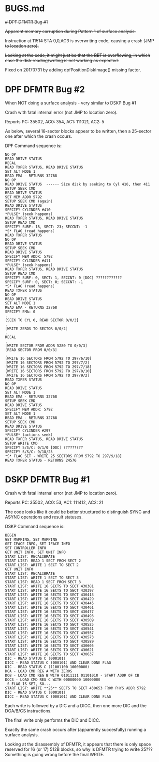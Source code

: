 BUGS.md
=======

~~# DPF DFMTR Bug #1~~

~~Apparent memory corruption during Pattern 1 of surface analysis.~~

~~Instruction at 11514 STA 0,0,AC3 is overwriting code, causing a crash (JMP to location zero).~~

~~Looking at the code, it might just be that the BBT is overflowing, in which case the disk reading/writing is not working
as expected.~~

Fixed on 20170731 by adding dpfPositionDiskImage() missing factor.

# DPF DFMTR Bug #2

When NOT doing a surface analysis - very similar to DSKP Bug #1

Crash with fatal internal error (not JMP to location zero).

Reports PC: 35502, AC0: 354, AC1: 111021, AC2: 5

As below, several 16-sector blocks appear to be written, then a 25-sector one after which the crash occurs.

DPF Command sequence is:
```
NO OP
READ DRIVE STATUS
RECAL
READ TXFER STATUS, READ DRIVE STATUS
SET ALT MODE 1
READ EMA - RETURNS 32768
NO OP
READ DRIVE STATUS  ------ Size disk by seeking to Cyl 410, then 411
SETUP SEEK CMD
READ DRIVE STATUS
SET MEM ADDR 5792
SETUP SEEK CMD (again)
READ DRIVE STATUS
SPECIFY CYLINDER #410
*PULSE* (seek happens)
READ TXFER STATUS, READ DRIVE STATUS
SETUP READ CMD
SPECIFY SURF: 18, SECT: 23; SECCNT: -1
*S* FLAG (read happens)
READ TXFER STATUS
NO OP
READ DRIVE STATUS
SETUP SEEK CMD
READ DRIVE STATUS 
SPECIFY MEM ADDR: 5792
SPECIFY CYLINDER #411
*PULSE* (seek happens)
READ TXFER STATUS, READ DRIVE STATUS
SETUP READ CMD
SPECIFY SURF: 0, SECT: 1, SECCNT: 0 [DOC] ????????????
SPECIFY SURF: 0, SECT: 0; SECCNT: -1
*S* FLAG (read happens)
READ TXFER STATUS
NO OP
READ DRIVE STATUS
SET ALT MODE 1
READ EMA - RETURNS 32768
SPECIFY EMA: 0
.
[SEEK TO CYL 0, READ SECTOR 0/0/2]
.
[WRITE ZEROS TO SECTOR 0/0/2]
.
RECAL
.
[WRITE SECTOR FROM ADDR 5280 TO 0/0/3]
[READ SECTOR FROM 0/0/3]
.
[WRITE 16 SECTORS FROM 5792 TO 297/6/10]
[WRITE 16 SECTORS FROM 5792 TO 297/7/2]
[WRITE 16 SECTORS FROM 5792 TO 297/7/18]
[WRITE 16 SECTORS FROM 5792 TO 297/8/10]
[WRITE 16 SECTORS FROM 5792 TO 297/9/2]
READ TXFER STATUS
NO OP
READ DRIVE STATUS
SET ALT MODE 1
READ EMA - RETURNS 32768
SETUP SEEK CMD
READ DRIVE STATUS
SPECIFY MEM ADDR: 5792
SET ALT MODE 1
READ EMA - RETURNS 32768
SETUP SEEK CMD
READ DRIVE STATUS
SPECIFY CYLINDER #297
*PULSE* (actions seek)
READ TXFER STATUS, READ DRIVE STATUS
SETUP WRITE CMD
SPECIFY S/S/C: 0/1/0 [DOC] ?????????
SPECIFY S/S/C: 9/18/25
*S* FLAG SET - WRITE 25 SECTORS FROM 5792 TO 297/9/18]
READ TXFER STATUS - RETURNS 24576

```

# DSKP DFMTR Bug #1

Crash with fatal internal error (not JMP to location zero).

Reports PC: 35502, AC0: 53, AC1: 111412, AC2: 21

The code looks like it could be better structured to distinguish SYNC and ASYNC operations and result statuses.

DSKP Command sequence is:

```
BEGIN
GET MAPPING, SET MAPPING
GET IFACE INFO, SET IFACE INFO
SET CONTROLLER INFO
GET UNIT INFO, SET UNIT INFO
START LIST: RECALIBRATE
START LIST: READ 1 SECT FROM SECT 2
START LIST: WRITE 1 SECT TO SECT 2
GET UNIT INFO
START LIST: RECALIBRATE
START LIST: WRITE 1 SECT TO SECT 3
START LIST: READ 1 SECT FROM SECT 3
START LIST: WRITE 16 SECTS TO SECT 430381
START LIST: WRITE 16 SECTS TO SECT 430397
START LIST: WRITE 16 SECTS TO SECT 430413
START LIST: WRITE 16 SECTS TO SECT 430429
START LIST: WRITE 16 SECTS TO SECT 430445
START LIST: WRITE 16 SECTS TO SECT 430461
START LIST: WRITE 16 SECTS TO SECT 430477
START LIST: WRITE 16 SECTS TO SECT 430493
START LIST: WRITE 16 SECTS TO SECT 430509
START LIST: WRITE 16 SECTS TO SECT 430525
START LIST: WRITE 16 SECTS TO SECT 430541
START LIST: WRITE 16 SECTS TO SECT 430557
START LIST: WRITE 16 SECTS TO SECT 430573
START LIST: WRITE 16 SECTS TO SECT 430589
START LIST: WRITE 16 SECTS TO SECT 430605
START LIST: WRITE 16 SECTS TO SECT 430621
START LIST: WRITE 16 SECTS TO SECT 430637
DIC - READ STATUS C (000101)
DICC - READ STATUS C (000101) AND CLEAR DONE FLAG
DIC - READ STATUS C (11001100 10000000)
DOA - LOAD CMD REG A WITH ZEROS
DOB - LOAD CMD REG B WITH 01011111 01101010 - START ADDR OF CB
DOCS - LOAD CMD REG C WITH 00000000 10000000
 S FLAG IS SET, SO...
START LIST: WRITE **25** SECTS TO SECT 430653 FROM PHYS ADDR 5792
DIC - READ STATUS C (000101)
DICC - READ STATUS C (000101) AND CLEAR DONE FLAG
```
Each write is followed by a DIC and a DICC, then one more DIC and the DOA/B/CS instructions.

The final write only performs the DIC and DICC.

Exactly the same crash occurs after (apparently succesfully) running a surface analysis.

Looking at the disassembly of DFMTR, it appears that there is only space reserved for 16 (or 17) 512B blocks, so why is DFMTR trying to write 25???  Something is going wrong before the final WRITE.

